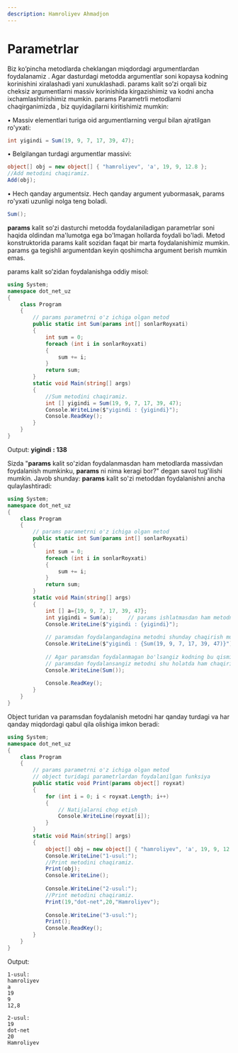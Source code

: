 ```yaml
---
description: Hamroliyev Ahmadjon
---
```

# Parametrlar

Biz ko’pincha metodlarda cheklangan miqdordagi argumentlardan foydalanamiz . Agar dasturdagi metodda argumentlar soni kopaysa kodning korinishini xiralashadi yani xunuklashadi. params kalit so’zi orqali biz cheksiz argumentlarni massiv korinishida kirgazishimiz va kodni ancha ixchamlashtirishimiz mumkin.
params Parametrli metodlarni chaqirganimizda , biz quyidagilarni kiritishimiz mumkin:

•	Massiv elementlari turiga oid argumentlarning vergul bilan ajratilgan ro'yxati:
```csharp
int yigindi = Sum(19, 9, 7, 17, 39, 47);
```

•	Belgilangan turdagi argumentlar massivi:
```csharp
object[] obj = new object[] { "hamroliyev", 'a', 19, 9, 12.8 };
//Add metodini chaqiramiz.
Add(obj);
```
•	Hech qanday argumentsiz. Hech qanday argument yubormasak, params ro'yxati uzunligi nolga teng boladi.
```csharp
Sum();
```

**params** kalit so’zi dasturchi metodda foydalaniladigan parametrlar soni haqida oldindan ma'lumotga ega bo'lmagan hollarda foydali bo'ladi. Metod konstruktorida params kalit sozidan faqat bir marta foydalanishimiz mumkin. params ga tegishli argumentdan keyin qoshimcha argument berish mumkin emas. 

params kalit so’zidan foydalanishga oddiy misol:
```csharp
using System;
namespace dot_net_uz
{
    class Program
    {
        // params parametrni o'z ichiga olgan metod
        public static int Sum(params int[] sonlarRoyxati)
        {
            int sum = 0;
            foreach (int i in sonlarRoyxati)
            {
                sum += i;
            }
            return sum;
        }
        static void Main(string[] args)
        {
            //Sum metodini chaqiramiz.
            int [] yigindi = Sum(19, 9, 7, 17, 39, 47);
            Console.WriteLine($"yigindi : {yigindi}");
            Console.ReadKey();
        }        
    }
}
```
Output:  **yigindi : 138**

Sizda "**params** kalit so'zidan foydalanmasdan ham metodlarda massivdan foydalanish mumkinku, **params** ni nima keragi bor?" degan savol tug'ilishi mumkin. Javob shunday: **params** kalit so'zi metoddan foydalanishni ancha qulaylashtiradi:
```csharp
using System;
namespace dot_net_uz
{
    class Program
    {
        // params parametrni o'z ichiga olgan metod
        public static int Sum(params int[] sonlarRoyxati)
        {
            int sum = 0;
            foreach (int i in sonlarRoyxati)
            {
                sum += i;
            }
            return sum;
        }
        static void Main(string[] args)
        {
            int [] a={19, 9, 7, 17, 39, 47};
            int yigindi = Sum(a);     // params ishlatmasdan ham metodni bu usulda chaqirish mumkin edi
            Console.WriteLine($"yigindi : {yigindi}");
            
            // paramsdan foydalangandagina metodni shunday chaqirish mumkin:
            Console.WriteLine($"yigindi : {Sum(19, 9, 7, 17, 39, 47)}");
            
            // Agar paramsdan foydalanmagan bo'lsangiz kodning bu qismida xatolik yuzaga keladi,
            // paramsdan foydalansangiz metodni shu holatda ham chaqirish mumkin
            Console.WriteLine(Sum());
            
            Console.ReadKey();
        }        
    }
}
```

Object turidan va paramsdan foydalanish metodni har qanday turdagi va har qanday miqdordagi qabul qila olishiga imkon beradi:
```csharp
using System;
namespace dot_net_uz
{
    class Program
    {
        // params parametrni o'z ichiga olgan metod
        // object turidagi parametrlardan foydalanilgan funksiya
        public static void Print(params object[] royxat)
        {
            for (int i = 0; i < royxat.Length; i++)
            {
                // Natijalarni chop etish
                Console.WriteLine(royxat[i]);
            }
        }
        static void Main(string[] args)
        {
            object[] obj = new object[] { "hamroliyev", 'a', 19, 9, 12.8 };
            Console.WriteLine("1-usul:");
            //Print metodini chaqiramiz.
            Print(obj);
            Console.WriteLine();
            
            Console.WriteLine("2-usul:");
            //Print metodini chaqiramiz.
            Print(19,"dot-net",20,"Hamroliyev");
            
            Console.WriteLine("3-usul:");
            Print();
            Console.ReadKey();
        }        
    }
}
```
Output:
```
1-usul:
hamroliyev
a
19
9
12,8

2-usul:
19
dot-net
20
Hamroliyev
```
